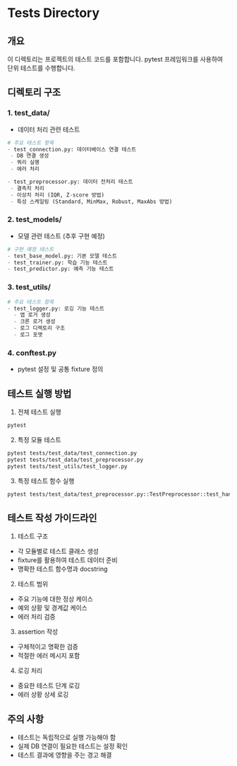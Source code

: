 # Tests Directory

## 개요
이 디렉토리는 프로젝트의 테스트 코드를 포함합니다. pytest 프레임워크를 사용하여 단위 테스트를 수행합니다.

## 디렉토리 구조
### 1. test_data/
- 데이터 처리 관련 테스트
```python
# 주요 테스트 항목
- test_connection.py: 데이터베이스 연결 테스트
 - DB 연결 생성
 - 쿼리 실행
 - 에러 처리

- test_preprocessor.py: 데이터 전처리 테스트
 - 결측치 처리
 - 이상치 처리 (IQR, Z-score 방법)
 - 특성 스케일링 (Standard, MinMax, Robust, MaxAbs 방법)
```

### 2. test_models/
 - 모델 관련 테스트 (추후 구현 예정)
```python
# 구현 예정 테스트
- test_base_model.py: 기본 모델 테스트
- test_trainer.py: 학습 기능 테스트
- test_predictor.py: 예측 기능 테스트
```

### 3. test_utils/
```python
# 주요 테스트 항목
- test_logger.py: 로깅 기능 테스트
  - 앱 로거 생성
  - 크론 로거 생성
  - 로그 디렉토리 구조
  - 로그 포맷
```

### 4. conftest.py
 - pytest 설정 및 공통 fixture 정의


## 테스트 실행 방법
 1. 전체 테스트 실행
 ```bash
 pytest
 ```

 2. 특정 모듈 테스트
 ```bash
 pytest tests/test_data/test_connection.py
 pytest tests/test_data/test_preprocessor.py
 pytest tests/test_utils/test_logger.py
 ```

 3. 특정 테스트 함수 실행
 ```bash
 pytest tests/test_data/test_preprocessor.py::TestPreprocessor::test_handle_missing_values_default
 ```


## 테스트 작성 가이드라인
1. 테스트 구조
 - 각 모듈별로 테스트 클래스 생성
 - fixture를 활용하여 테스트 데이터 준비
 - 명확한 테스트 함수명과 docstring

2. 테스트 범위
 - 주요 기능에 대한 정상 케이스
 - 예외 상황 및 경계값 케이스
 - 에러 처리 검증

3. assertion 작성
 - 구체적이고 명확한 검증
 - 적절한 에러 메시지 포함

4. 로깅 처리
 - 중요한 테스트 단계 로깅
 - 에러 상황 상세 로깅


## 주의 사항
 - 테스트는 독립적으로 실행 가능해야 함
 - 실제 DB 연결이 필요한 테스트는 설정 확인
 - 테스트 결과에 영향을 주는 경고 해결
